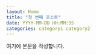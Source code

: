 ```yaml
---
layout: Home
title: "첫 번째 포스트"
date: YYYY-MM-DD HH:MM:SS
categories: category1 category2
---
```


여기에 본문을 작성합니다.
